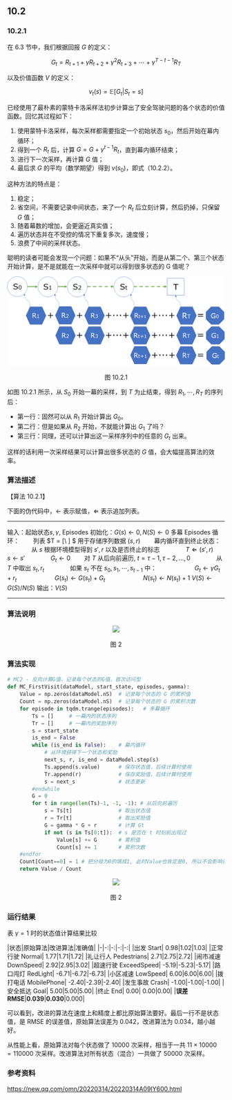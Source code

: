 
## 10.2 

### 10.2.1 

在 6.3 节中，我们根据回报 $G$ 的定义：

$$
G_t = R_{t+1}+\gamma R_{t+2}+\gamma^2 R_{t+3}+ \cdots +\gamma^{T-t-1} R_{T}
\tag{10.2.1}
$$

以及价值函数 $V$ 的定义：

$$
v_t(s) = \mathbb E [G_t | S_t = s]
\tag{10.2.2}
$$

已经使用了最朴素的蒙特卡洛采样法初步计算出了安全驾驶问题的各个状态的价值函数。回忆其过程如下：

1. 使用蒙特卡洛采样，每次采样都需要指定一个初始状态 $s_0$，然后开始在幕内循环；
2. 得到一个 $R_t$ 后，计算 $G = G + \gamma^{t-1}R_t$，直到幕内循环结束；
3. 进行下一次采样，再计算 $G$ 值；
4. 最后求 $G$ 的平均（数学期望）得到 $v(s_0)$，即式（10.2.2）。

这种方法的特点是：
1. 稳定；
2. 省空间，不需要记录中间状态，来了一个 $R_t$ 后立刻计算，然后扔掉，只保留 $G$ 值；
3. 随着幕数的增加，会更逼近真实值；
4. 遍历状态并在不受控的情况下重复多次，速度慢；
5. 浪费了中间的采样状态。

聪明的读者可能会发现一个问题：如果不“从头”开始，而是从第二个、第三个状态开始计算，是不是就能在一次采样中就可以得到很多状态的 G 值呢？

<center>
<img src='./img/MC-1.png'>

图 10.2.1 
</center>


如图 10.2.1 所示，从 $S_0$ 开始一幕的采样，到 $T$ 为止结束，得到 $R_1,\cdots,R_T$ 的序列后：
- 第一行：固然可以从 $R_1$ 开始计算出 $G_0$。
- 第二行：但是如果从 $R_2$ 开始，不就能计算出 $G_1$ 了吗？
- 第三行：同理，还可以计算出这一采样序列中的任意的 $G_t$ 出来。

这样的话利用一次采样结果可以计算出很多状态的 $G$ 值，会大幅提高算法的效率。


### 算法描述

【算法 10.2.1】

下面的伪代码中，$\leftarrow$ 表示赋值，$\Leftarrow$ 表示追加列表。

---

输入：起始状态$s,\gamma$, Episodes
初始化：$G(s) \leftarrow 0, N(S) \leftarrow 0$
多幕 Episodes 循环：
　　列表 $T = [\ ] $ 用于存储序列数据 $(s,r)$
　　幕内循环直到终止状态：
　　　　从 $s$ 根据环境模型得到 $s',r$ 以及是否终止的标志
　　　　$T \Leftarrow (s',r)$
　　　　$s \leftarrow s'$
　　　　$G_t \leftarrow 0$
　　对 $T$ 从后向前遍历, $t=\tau-1,\tau-2,...,0$
　　　　从 $T$ 中取出 $s_t,r_t$
　　　　如果 $s_t$ 不在 $s_0,s_1,\cdots,s_{t-1}$ 中：
　　　　　　$G_t \leftarrow \gamma G_t+r_t$
　　　　　　$G(s_t) \leftarrow G(s_t)+G_t$
　　　　　　$N(s_t) \leftarrow N(s_t)+1$
$V(S) \leftarrow G(S) / N(S)$
输出：$V(S)$

---



### 算法说明

<center>
<img src="./img/MC-2.png">

图 2
</center>


### 算法实现

```Python
# MC2 - 反向计算G值，记录每个状态的G值，首次访问型
def MC_FirstVisit(dataModel, start_state, episodes, gamma):
    Value = np.zeros(dataModel.nS)  # 记录每个状态的 G 的累积值
    Count = np.zeros(dataModel.nS)  # 记录每个状态的 G 的累积次数
    for episode in tqdm.trange(episodes):   # 多幕循环
        Ts = []     # 一幕内的状态序列
        Tr = []     # 一幕内的奖励序列
        s = start_state
        is_end = False
        while (is_end is False):    # 幕内循环
            # 从环境获得下一个状态和奖励
            next_s, r, is_end = dataModel.step(s)
            Ts.append(s.value)      # 保存状态值，后续计算时使用
            Tr.append(r)            # 保存奖励值，后续计算时使用
            s = next_s              # 状态更新
        #endwhile
        G = 0
        for t in range(len(Ts)-1, -1, -1): # 从后向前遍历
            s = Ts[t]               # 取出状态值
            r = Tr[t]               # 取出奖励值
            G = gamma * G + r       # 计算 Gt
            if not (s in Ts[0:t]):  # s 是否在 t 时刻前出现过
                Value[s] += G       # 累积值
                Count[s] += 1       # 累积次数
    #endfor
    Count[Count==0] = 1 # 把分母为0的填成1, 此时Value也肯定是0, 所以不会影响计算结果
    return Value / Count
```



<center>
<img src="./img/MC-2-RMSE.png">

图 2
</center>

### 运行结果

表   $\gamma=1$ 时的状态值计算结果比较

|状态|原始算法|改进算法|准确值|
|-|-:|-:|-:|-:|
|出发 Start|           0.98|1.02|1.03|
|正常行驶 Normal|      1.77|1.71|1.72|
|礼让行人 Pedestrians| 2.71|2.75|2.72|
|闹市减速 DownSpeed|   2.92|2.95|3.02|
|超速行驶 ExceedSpeed| -5.19|-5.23|-5.17|
|路口闯灯 RedLight|    -6.71|-6.72|-6.73|
|小区减速 LowSpeed|     6.00|6.00|6.00|
|拨打电话 MobilePhone| -2.40|-2.39|-2.40|
|发生事故 Crash|       -1.00|-1.00|-1.00|
|安全抵达 Goal|        5.00|5.00|5.00|
|终止 End|              0.00| 0.00|0.00|
|**误差 RMSE**|**0.039**|**0.030**|0.000|

可以看到，改进的算法在速度上和精度上都比原始算法要好。最后一行不是状态值，是 RMSE 的误差值，原始算法误差为 0.042，改进算法为 0.034，越小越好。

从性能上看，原始算法对每个状态做了 10000 次采样，相当于一共 $11 \times 10000=110000$ 次采样。改进算法对所有状态（混合）一共做了 50000 次采样。



### 参考资料

https://new.qq.com/omn/20220314/20220314A09IY600.html